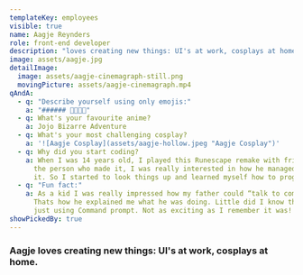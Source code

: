 ```yaml
---
templateKey: employees
visible: true
name: Aagje Reynders
role: front-end developer
description: "loves creating new things: UI's at work, cosplays at home."
image: assets/aagje.jpg
detailImage:
  image: assets/aagje-cinemagraph-still.png
  movingPicture: assets/aagje-cinemagraph.mp4
qAndA:
  - q: "Describe yourself using only emojis:"
    a: "###### 🐍🍕🖤💀"
  - q: What's your favourite anime?
    a: Jojo Bizarre Adventure
  - q: What's your most challenging cosplay?
    a: '![Aagje Cosplay](assets/aagje-hollow.jpeg "Aagje Cosplay")'
  - q: Why did you start coding?
    a: When I was 14 years old, I played this Runescape remake with friends and met
      the person who made it, I was really interested in how he managed to code
      it. So I started to look things up and learned myself how to program.
  - q: "Fun fact:"
    a: As a kid I was really impressed how my father could “talk to computers”.
      Thats how he explained me what he was doing. Little did I know that he was
      just using Command prompt. Not as exciting as I remember it was!
showPickedBy: true
---
```

### Aagje loves creating new things: UI's at work, cosplays at home.